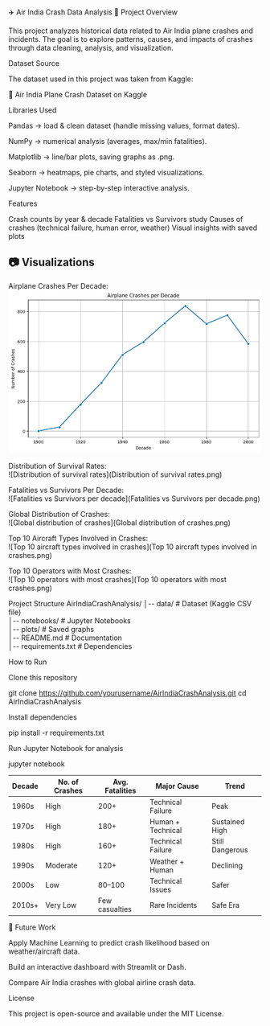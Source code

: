 ✈️ Air India Crash Data Analysis
📌 Project Overview

This project analyzes historical data related to Air India plane crashes and incidents.
The goal is to explore patterns, causes, and impacts of crashes through data cleaning, analysis, and visualization.

 Dataset Source

The dataset used in this project was taken from Kaggle:

🔗 Air India Plane Crash Dataset on Kaggle

 Libraries Used

Pandas → load & clean dataset (handle missing values, format dates).

NumPy → numerical analysis (averages, max/min fatalities).

Matplotlib → line/bar plots, saving graphs as .png.

Seaborn → heatmaps, pie charts, and styled visualizations.

Jupyter Notebook → step-by-step interactive analysis.

 Features

 Crash counts by year & decade
 Fatalities vs Survivors study
 Causes of crashes (technical failure, human error, weather)
 Visual insights with saved plots

## 📷 Visualizations

Airplane Crashes Per Decade:  
![Airplane crashes per decade](Airplane_crashes_per_decade.png)

Distribution of Survival Rates:  
![Distribution of survival rates](Distribution of survival rates.png)

Fatalities vs Survivors Per Decade:  
![Fatalities vs Survivors per decade](Fatalities vs Survivors per decade.png)

Global Distribution of Crashes:  
![Global distribution of crashes](Global distribution of crashes.png)

Top 10 Aircraft Types Involved in Crashes:  
![Top 10 aircraft types involved in crashes](Top 10 aircraft types involved in crashes.png)

Top 10 Operators with Most Crashes:  
![Top 10 operators with most crashes](Top 10 operators with most crashes.png)


Project Structure
AirIndiaCrashAnalysis/
│-- data/               # Dataset (Kaggle CSV file)  
│-- notebooks/          # Jupyter Notebooks  
│-- plots/              # Saved graphs  
│-- README.md           # Documentation  
│-- requirements.txt    # Dependencies  

How to Run

Clone this repository

git clone https://github.com/yourusername/AirIndiaCrashAnalysis.git
cd AirIndiaCrashAnalysis


Install dependencies

pip install -r requirements.txt


Run Jupyter Notebook for analysis

jupyter notebook

| Decade | No. of Crashes | Avg. Fatalities | Major Cause       | Trend           |
| ------ | -------------- | --------------- | ----------------- | --------------- |
| 1960s  | High           | 200+            | Technical Failure | Peak            |
| 1970s  | High           | 180+            | Human + Technical | Sustained High  |
| 1980s  | High           | 160+            | Technical Failure | Still Dangerous |
| 1990s  | Moderate       | 120+            | Weather + Human   | Declining       |
| 2000s  | Low            | 80–100          | Technical Issues  | Safer           |
| 2010s+ | Very Low       | Few casualties  | Rare Incidents    | Safe Era        |

📌 Future Work

Apply Machine Learning to predict crash likelihood based on weather/aircraft data.

Build an interactive dashboard with Streamlit or Dash.

Compare Air India crashes with global airline crash data.

License

This project is open-source and available under the MIT License.



